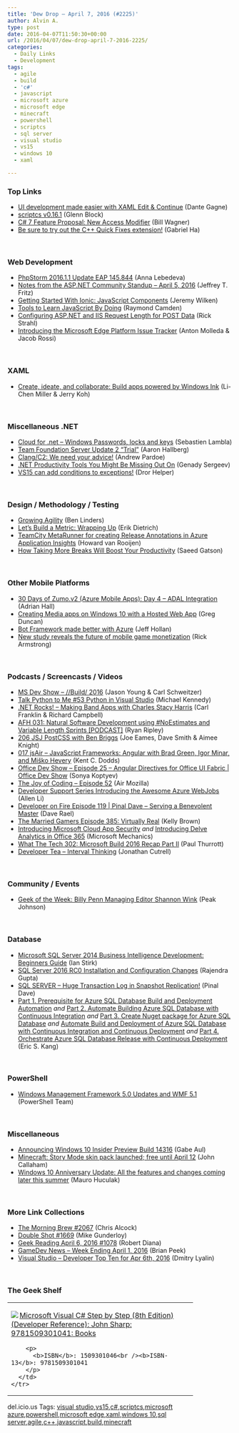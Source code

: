 ```yaml
---
title: 'Dew Drop – April 7, 2016 (#2225)'
author: Alvin A.
type: post
date: 2016-04-07T11:50:30+00:00
url: /2016/04/07/dew-drop-april-7-2016-2225/
categories:
  - Daily Links
  - Development
tags:
  - agile
  - build
  - 'c#'
  - javascript
  - microsoft azure
  - microsoft edge
  - minecraft
  - powershell
  - scriptcs
  - sql server
  - visual studio
  - vs15
  - windows 10
  - xaml

---
```

### <a name="top"></a>Top Links

  * <a href="https://blogs.msdn.microsoft.com/visualstudio/2016/04/06/ui-development-made-easier-with-xaml-edit-continue/" target="_blank">UI development made easier with XAML Edit & Continue</a> (Dante Gagne)
  * <a href="https://github.com/scriptcs/scriptcs/releases/tag/v0.16.1" target="_blank">scriptcs v0.16.1</a> (Glenn Block)
  * <a href="http://thebillwagner.com/Blog/Item/2016-04-06-C7FeatureProposalNewAccessModifier" target="_blank">C# 7 Feature Proposal: New Access Modifier</a> (Bill Wagner)
  * <a href="https://blogs.msdn.microsoft.com/vcblog/2016/04/06/be-sure-to-try-out-the-cpp-quick-fixes-extension/" target="_blank">Be sure to try out the C++ Quick Fixes extension!</a> (Gabriel Ha)

&nbsp;

### <a name="web"></a>Web Development

  * <a href="http://blog.jetbrains.com/phpstorm/2016/04/phpstorm-2016-1-1-update-eap-145-844/" target="_blank">PhpStorm 2016.1.1 Update EAP 145.844</a> (Anna Lebedeva)
  * <a href="https://blogs.msdn.microsoft.com/webdev/2016/04/06/notes-from-the-asp-net-community-standup-april-5-2016/" target="_blank">Notes from the ASP.NET Community Standup – April 5, 2016</a> (Jeffrey T. Fritz)
  * <a href="http://code.tutsplus.com/tutorials/getting-started-with-ionic-javascript-components--cms-26168" target="_blank">Getting Started With Ionic: JavaScript Components</a> (Jeremy Wilken)
  * <a href="http://developer.telerik.com/featured/tools-learn-javascript/" target="_blank">Tools to Learn JavaScript By Doing</a> (Raymond Camden)
  * <a href="http://feedproxy.google.com/~r/RickStrahl/~3/J5kAoUhUm6Q/Configuring-ASPNET-and-IIS-Request-Length-for-POST-Data" target="_blank">Configuring ASP.NET and IIS Request Length for POST Data</a> (Rick Strahl)
  * <a href="http://blogs.windows.com/msedgedev/2016/04/06/edgehtml-issue-tracker/?WT.mc_id=DX_MVP4025064" target="_blank">Introducing the Microsoft Edge Platform Issue Tracker</a> (Anton Molleda & Jacob Rossi)

&nbsp;

### <a name="silverlight"></a>XAML

  * <a href="https://blogs.windows.com/buildingapps/2016/04/06/create-ideate-and-collaborate-build-apps-powered-by-windows-ink/?WT.mc_id=DX_MVP4025064" target="_blank">Create, ideate, and collaborate: Build apps powered by Windows Ink</a> (Li-Chen Miller & Jerry Koh)

&nbsp;

### <a name="dotnet"></a>Miscellaneous .NET

  * <a href="http://feedproxy.google.com/~r/SerialSeb/~3/X1IAIwqFOFY/" target="_blank">Cloud for .net – Windows Passwords, locks and keys</a> (Sebastien Lambla)
  * <a href="https://blogs.msdn.microsoft.com/visualstudioalm/2016/04/06/team-foundation-server-update-2-trial/" target="_blank">Team Foundation Server Update 2 “Trial”</a> (Aaron Hallberg)
  * <a href="https://blogs.msdn.microsoft.com/vcblog/2016/04/06/clangc2-we-need-your-advice/" target="_blank">Clang/C2: We need your advice!</a> (Andrew Pardoe)
  * <a href="http://www.telerik.com/blogs/dotnet-productivity-tools-you-might-be-missing-out-on" target="_blank">.NET Productivity Tools You Might Be Missing Out On</a> (Genady Sergeev)
  * <a href="http://feedproxy.google.com/~r/HelperCode/~3/61o70l7hVXk/vs15-can-adds-conditions-to-break-on.html" target="_blank">VS15 can add conditions to exceptions!</a> (Dror Helper)

&nbsp;

### <a name="design"></a>Design / Methodology / Testing

  * <a href="http://www.infoq.com/news/2016/04/growing-agility?utm_campaign=infoq_content&utm_source=infoq&utm_medium=feed&utm_term=global" target="_blank">Growing Agility</a> (Ben Linders)
  * <a href="http://blog.ndepend.com/lets-build-a-metric-wrapping-up/" target="_blank">Let’s Build a Metric: Wrapping Up</a> (Erik Dietrich)
  * <a href="https://blogs.endjin.com/2016/04/teamcity-metarunner-for-creating-release-annotations-in-azure-application-insights/" target="_blank">TeamCity MetaRunner for creating Release Annotations in Azure Application Insights</a> (Howard van Rooijen)
  * <a href="http://simpleprogrammer.com/2016/04/06/taking-breaks-will-boost-productivity/" target="_blank">How Taking More Breaks Will Boost Your Productivity</a> (Saeed Gatson)

&nbsp;

### <a name="mobile"></a>Other Mobile Platforms

  * <a href="https://shellmonger.com/2016/04/06/30-days-of-zumo-v2-azure-mobile-apps-day-4-adal-integration/" target="_blank">30 Days of Zumo.v2 (Azure Mobile Apps): Day 4 – ADAL Integration</a> (Adrian Hall)
  * <a href="https://channel9.msdn.com/coding4fun/blog/Creating-Media-apps-on-Windows-10-with-a-Hosted-Web-App?WT.mc_id=DX_MVP4025064" target="_blank">Creating Media apps on Windows 10 with a Hosted Web App</a> (Greg Duncan)
  * <a href="https://azure.microsoft.com/blog/bot-framework-made-better-with-azure/" target="_blank">Bot Framework made better with Azure</a> (Jeff Hollan)
  * <a href="http://blogs.unity3d.com/2016/04/06/new-study-reveals-the-future-of-mobile-game-monetization/" target="_blank">New study reveals the future of mobile game monetization</a> (Rick Armstrong)

&nbsp;

### <a name="podcasts"></a>Podcasts / Screencasts / Videos

  * <a href="http://msdevshow.com/2016/04/build-2016/" target="_blank">MS Dev Show &#8211; //Build/ 2016</a> (Jason Young & Carl Schweitzer)
  * <a href="https://talkpython.fm/episodes/show/53/python-in-visual-studio" target="_blank">Talk Python to Me #53 Python in Visual Studio</a> (Michael Kennedy)
  * <a href="http://www.dotnetrocks.com/default.aspx?ShowNum=1280" target="_blank">.NET Rocks! &#8211; Making Band Apps with Charles Stacy Harris</a> (Carl Franklin & Richard Campbell)
  * <a href="http://ryanripley.com/afh-031-natural-software-development-using-noestimates-and-variable-length-sprints-podcast/" target="_blank">AFH 031: Natural Software Development using #NoEstimates and Variable Length Sprints [PODCAST]</a> (Ryan Ripley)
  * <a href="https://devchat.tv/js-jabber/206-jsj-postcss-with-ben-briggs" target="_blank">206 JSJ PostCSS with Ben Briggs</a> (Joe Eames, Dave Smith & Aimee Knight)
  * <a href="http://audio.javascriptair.com/e/017-jsair-javascript-frameworks-angular-with-brad-green-igor-minar-and-misko-hevery/" target="_blank">017 jsAir &#8211; JavaScript Frameworks: Angular with Brad Green, Igor Minar, and Miško Hevery</a> (Kent C. Dodds)
  * <a href="https://channel9.msdn.com/Shows/Office-Dev-Show/Office-Dev-Show-Episode-25-Angular-Directives-for-Office-UI-Fabric?WT.mc_id=DX_MVP4025064" target="_blank">Office Dev Show &#8211; Episode 25 &#8211; Angular Directives for Office UI Fabric | Office Dev Show</a> (Sonya Koptyev)
  * <a href="https://air.mozilla.org/the-joy-of-coding-episode-52/" target="_blank">The Joy of Coding &#8211; Episode 52</a> (Air Mozilla)
  * <a href="https://channel9.msdn.com/Blogs/Developer-Support-Series-PGI-Sessions/Developer-Support-Series-Introducing-the-Awesome-Azure-WebJobs?WT.mc_id=DX_MVP4025064" target="_blank">Developer Support Series Introducing the Awesome Azure WebJobs</a> (Allen Li)
  * <a href="http://developeronfire.com/episode-119-pinal-dave-serving-a-benevolent-master" target="_blank">Developer on Fire Episode 119 | Pinal Dave &#8211; Serving a Benevolent Master</a> (Dave Rael)
  * <a href="http://www.themarriedgamers.net/the-married-gamers-episode-385-virtually-real/" target="_blank">The Married Gamers Episode 385: Virtually Real</a> (Kelly Brown)
  * <a href="http://www.youtube.com/watch?v=DyUmFWfJQvU" target="_blank">Introducing Microsoft Cloud App Security</a> _and_ <a href="http://www.youtube.com/watch?v=43i-lXo4wN8" target="_blank">Introducing Delve Analytics in Office 365</a> (Microsoft Mechanics)
  * <a href="https://www.thurrott.com/podcasts/66095/tech-302-microsoft-build-2016-recap-part-ii" target="_blank">What The Tech 302: Microsoft Build 2016 Recap Part II</a> (Paul Thurrott)
  * <a href="http://feedproxy.google.com/~r/DeveloperTea/~3/4-AKz9RaAYk/34700-interval-thinking" target="_blank">Developer Tea &#8211; Interval Thinking</a> (Jonathan Cutrell)

&nbsp;

### <a name="events"></a>Community / Events

  * <a href="http://www.geekadelphia.com/2016/04/06/geek-of-the-week-billy-penn-managing-editor-shannon-wink/" target="_blank">Geek of the Week: Billy Penn Managing Editor Shannon Wink</a> (Peak Johnson)

&nbsp;

### <a name="sql"></a>Database

  * <a href="http://www.i-programmer.info/bookreviews/21-database/9608-microsoft-sql-server-2014-business-intelligence-development-beginners-guide.html" target="_blank">Microsoft SQL Server 2014 Business Intelligence Development: Beginners Guide</a> (Ian Stirk)
  * <a href="http://feedproxy.google.com/~r/MSSQLTips-LatestSqlServerTips/~3/Ciy82-AbZdQ/tip.asp" target="_blank">SQL Server 2016 RC0 Installation and Configuration Changes</a> (Rajendra Gupta)
  * <a href="http://blog.sqlauthority.com/2016/04/07/sql-server-huge-transaction-log-snapshot-replication/" target="_blank">SQL SERVER – Huge Transaction Log in Snapshot Replication!</a> (Pinal Dave)
  * <a href="http://feedproxy.google.com/~r/ssdtblog/~3/cRUmhfuOodE/" target="_blank">Part 1. Prerequisite for Azure SQL Database Build and Deployment Automation</a> _and_ <a href="http://feedproxy.google.com/~r/ssdtblog/~3/tTgaTGyL0Zw/" target="_blank">Part 2. Automate Building Azure SQL Database with Continuous Integration</a>&nbsp;_and_ <a href="http://feedproxy.google.com/~r/ssdtblog/~3/HkQ8tGqIwe8/" target="_blank">Part 3. Create Nuget package for Azure SQL Database</a>&nbsp;_and_ <a href="http://feedproxy.google.com/~r/ssdtblog/~3/NAhPj_lATHM/" target="_blank">Automate Build and Deployment of Azure SQL Database with Continuous Integration and Continuous Deployment</a> _and_ <a href="http://feedproxy.google.com/~r/ssdtblog/~3/Ux8s86IVAXs/" target="_blank">Part 4. Orchestrate Azure SQL Database Release with Continuous Deployment</a> (Eric S. Kang)

&nbsp;

### <a name="ps"></a>PowerShell

  * <a href="https://blogs.msdn.microsoft.com/powershell/2016/04/06/windows-management-framework-5-0-updates-and-wmf-5-1/" target="_blank">Windows Management Framework 5.0 Updates and WMF 5.1</a> (PowerShell Team)

&nbsp;

### <a name="misc"></a>Miscellaneous

  * <a href="http://blogs.windows.com/windowsexperience/2016/04/06/announcing-windows-10-insider-preview-build-14316/?WT.mc_id=DX_MVP4025064" target="_blank">Announcing Windows 10 Insider Preview Build 14316</a> (Gabe Aul)
  * <a href="http://feedproxy.google.com/~r/wmexperts/~3/AUgExfX_Fv8/story01.htm" target="_blank">Minecraft: Story Mode skin pack launched; free until April 12</a> (John Callaham)
  * <a href="http://feedproxy.google.com/~r/wmexperts/~3/UCTAw29oPCA/story01.htm" target="_blank">Windows 10 Anniversary Update: All the features and changes coming later this summer</a> (Mauro Huculak)

&nbsp;

### <a name="links"></a>More Link Collections

  * <a href="http://feedproxy.google.com/~r/ReflectivePerspective/~3/kplb3RIVuwI/" target="_blank">The Morning Brew #2067</a> (Chris Alcock)
  * <a href="http://afreshcup.com/home/2016/4/6/double-shot-1669.html" target="_blank">Double Shot #1669</a> (Mike Gunderloy)
  * <a href="http://feeds.regulargeek.com/~r/RegularGeek/~3/-RsPkO6WwYY/" target="_blank">Geek Reading April 6, 2016 #1078</a> (Robert Diana)
  * <a href="http://feedproxy.google.com/~r/BrianPeek/~3/w700OL81k1s/post.aspx" target="_blank">GameDev News &#8211; Week Ending April 1, 2016</a> (Brian Peek)
  * <a href="http://www.lyalin.com/2016/04/06/visual-studio-developer-top-ten-for-apr-6th-2016/" target="_blank">Visual Studio – Developer Top Ten for Apr 6th, 2016</a> (Dmitry Lyalin)

&nbsp;

### <a name="shelf"></a>The Geek Shelf

<div id="scid:7dc1bd33-94bd-46fd-a20b-0131235bcd47:9e829ba6-6f6c-454e-99cd-9fafd10a011f" class="wlWriterEditableSmartContent" style="float: none; padding-bottom: 0px; padding-top: 0px; padding-left: 0px; margin: 0px; display: inline; padding-right: 0px">
  <table cellspacing="0" cellpadding="2" width="400" border="0" unselectable="on">
    <tr>
      <td valign="top" width="400">
        <p>
          <a title="Microsoft Visual C# Step by Step (8th Edition) (Developer Reference): John Sharp: 9781509301041: Books" href="http://www.amazon.com/exec/obidos/ASIN/1509301046/amavin-20"><img data-recalc-dims="1" decoding="async" src="https://i0.wp.com/images.amazon.com/images/P/1509301046.01.MZZZZZZZ.jpg?w=660" border="0" align="left" style="float:left" />Microsoft Visual C# Step by Step (8th Edition) (Developer Reference): John Sharp: 9781509301041: Books</a>
        </p>
        
        <p>
          <b>ISBN</b>: 1509301046<br /><b>ISBN-13</b>: 9781509301041
        </p>
      </td>
    </tr>
  </table>
</div>

<div id="scid:0767317B-992E-4b12-91E0-4F059A8CECA8:15ab6080-cb49-486b-9232-b096238c15b3" class="wlWriterEditableSmartContent" style="float: none; padding-bottom: 0px; padding-top: 0px; padding-left: 0px; margin: 0px; display: inline; padding-right: 0px">
  del.icio.us Tags: <a href="http://del.icio.us/popular/visual+studio" rel="tag">visual studio</a>,<a href="http://del.icio.us/popular/vs15" rel="tag">vs15</a>,<a href="http://del.icio.us/popular/c%23" rel="tag">c#</a>,<a href="http://del.icio.us/popular/scriptcs" rel="tag">scriptcs</a>,<a href="http://del.icio.us/popular/microsoft+azure" rel="tag">microsoft azure</a>,<a href="http://del.icio.us/popular/powershell" rel="tag">powershell</a>,<a href="http://del.icio.us/popular/microsoft+edge" rel="tag">microsoft edge</a>,<a href="http://del.icio.us/popular/xaml" rel="tag">xaml</a>,<a href="http://del.icio.us/popular/windows+10" rel="tag">windows 10</a>,<a href="http://del.icio.us/popular/sql+server" rel="tag">sql server</a>,<a href="http://del.icio.us/popular/agile" rel="tag">agile</a>,<a href="http://del.icio.us/popular/c%2b%2b" rel="tag">c++</a>,<a href="http://del.icio.us/popular/javascript" rel="tag">javascript</a>,<a href="http://del.icio.us/popular/build" rel="tag">build</a>,<a href="http://del.icio.us/popular/minecraft" rel="tag">minecraft</a>
</div>